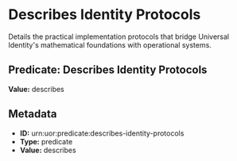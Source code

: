# Describes Identity Protocols

Details the practical implementation protocols that bridge Universal Identity's mathematical foundations with operational systems.

## Predicate: Describes Identity Protocols

**Value:** describes

## Metadata

- **ID:** urn:uor:predicate:describes-identity-protocols
- **Type:** predicate
- **Value:** describes
